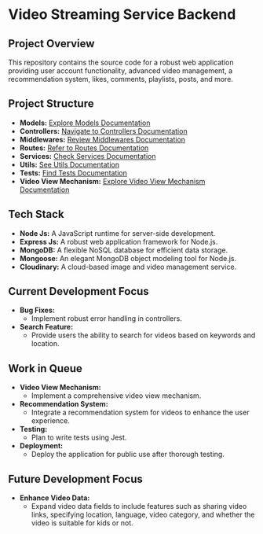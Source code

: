 # Video Streaming Service Backend

## Project Overview

This repository contains the source code for a robust web application providing user account functionality, advanced video management, a recommendation system, likes, comments, playlists, posts, and more.

## Project Structure

- **Models:** [Explore Models Documentation](./docs/models.md)
- **Controllers:** [Navigate to Controllers Documentation](./docs/controllers.md)
- **Middlewares:** [Review Middlewares Documentation](./docs/middlewares.md)
- **Routes:** [Refer to Routes Documentation](./docs/routes.md)
- **Services:** [Check Services Documentation](./docs/services.md)
- **Utils:** [See Utils Documentation](./docs/utils.md)
- **Tests:** [Find Tests Documentation](./docs/tests.md)
- **Video View Mechanism:** [Explore Video View Mechanism Documentation](./docs/Algorithm/video_view_mechanism.md)

## Tech Stack

- **Node Js:** A JavaScript runtime for server-side development.
- **Express Js:** A robust web application framework for Node.js.
- **MongoDB:** A flexible NoSQL database for efficient data storage.
- **Mongoose:** An elegant MongoDB object modeling tool for Node.js.
- **Cloudinary:** A cloud-based image and video management service.

## Current Development Focus

- **Bug Fixes:**
  - Implement robust error handling in controllers.
- **Search Feature:**
  - Provide users the ability to search for videos based on keywords and location.

## Work in Queue

- **Video View Mechanism:**
  - Implement a comprehensive video view mechanism.
- **Recommendation System:**
  - Integrate a recommendation system for videos to enhance the user experience.
- **Testing:**
  - Plan to write tests using Jest.
- **Deployment:**
  - Deploy the application for public use after thorough testing.

## Future Development Focus

- **Enhance Video Data:**
  - Expand video data fields to include features such as sharing video links, specifying location, language, video category, and whether the video is suitable for kids or not.
